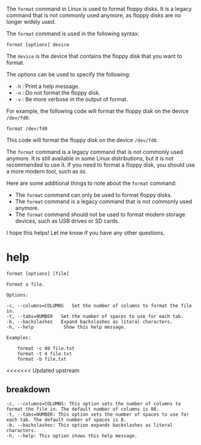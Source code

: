 The `format` command in Linux is used to format floppy disks. It is a legacy command that is not commonly used anymore, as floppy disks are no longer widely used.

The `format` command is used in the following syntax:

```
format [options] device
```

The `device` is the device that contains the floppy disk that you want to format.

The options can be used to specify the following:

* `-h` : Print a help message.
* `-n` : Do not format the floppy disk.
* `-v` : Be more verbose in the output of format.

For example, the following code will format the floppy disk on the device `/dev/fd0`:

```
format /dev/fd0
```

This code will format the floppy disk on the device `/dev/fd0`.

The `format` command is a legacy command that is not commonly used anymore. It is still available in some Linux distributions, but it is not recommended to use it. If you need to format a floppy disk, you should use a more modern tool, such as `dd`.

Here are some additional things to note about the `format` command:

* The `format` command can only be used to format floppy disks.
* The `format` command is a legacy command that is not commonly used anymore.
* The `format` command should not be used to format modern storage devices, such as USB drives or SD cards.

I hope this helps! Let me know if you have any other questions.




# help 

```
format [options] [file]

Format a file.

Options:

-c, --columns=COLUMNS   Set the number of columns to format the file in.
-t, --tabs=NUMBER   Set the number of spaces to use for each tab.
-b, --backslashes   Expand backslashes as literal characters.
-h, --help           Show this help message.

Examples:

    format -c 80 file.txt
    format -t 4 file.txt
    format -b file.txt
```


<<<<<<< Updated upstream
## breakdown

```
-c, --columns=COLUMNS: This option sets the number of columns to format the file in. The default number of columns is 80.
-t, --tabs=NUMBER: This option sets the number of spaces to use for each tab. The default number of spaces is 8.
-b, --backslashes: This option expands backslashes as literal characters.
-h, --help: This option shows this help message.

```

